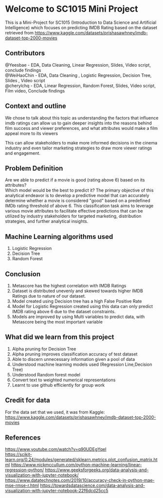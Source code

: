 # Welcome to SC1015 Mini Project
This is a Mini-Project for SC1015 (Introduction to Data Science and Artificial Intelligence) which focuses on predicting IMDB Rating based on the dataset retrieved from https://www.kaggle.com/datasets/prishasawhney/imdb-dataset-top-2000-movies

## Contributors
@Yeesbae -  EDA, Data Cleaning, Linear Regression, Slides, Video script, conclude findings<br />
@WeiHaoChin - EDA, Data Cleaning , Logistic Regression, Decision Tree, Slides , Video script <br />
@cherylchq - EDA, Linear Regression, Random Forest, Slides, Video script, Film video, Conclude findings <br />
## Context and outline 
We chose to talk about this topic as understanding the factors that influence imdb ratings can allow us to gain deeper insights into the reasons behind film success and viewer preferences, and what attributes would make a film appeal more to its viewers <br/>

This can allow stakeholders to make more informed decisions in the cinema industry and even tailor marketing strategies to draw more viewer ratings and engagement. 


## Problem Definition

Are we able to predict if a movie is good (rating above 6) based on its attributes? <br />
Which model would be the best to predict it?
The primary objective of this analytical endeavor is to develop a predictive model that can accurately determine whether a movie is considered "good" based on a predefined IMDb rating threshold of above 6. This classification task aims to leverage various movie attributes to facilitate effective predictions that can be utilized by industry stakeholders for targeted marketing, distribution strategies, and further analytical insights.

## Machine Learning algorithms used
1. Logistic Regression
2. Decision Tree
3. Random Forest

## Conclusion
1. Metascore has the highest correlation with IMDB Ratings
2. Dataset is distributed unevenly and skewed towards higher IMDB Ratings due to nature of our dataset.
3. Model created using Decision tree has a high False Positive Rate
4. Model for Logistic Regression created using this data can only predict IMDB rating above 6 due to the dataset constraints.
5. Models are improved by using Multi variables to predict data, with Metascore being the most important variable

## What did we learn from this project
1. Alpha pruning for Decision Tree
2. Alpha pruning improves classification accuracy of test dataset
3. Able to discern unnecessary information given a pool of data <br/>
4. Understood machine learning models used (Regression Line,Decision Tree) <br/>
5. Understood Random forest model <br/>
6. Convert text to weighted numerical representations <br/>
7. Learnt to use github efficiently for group work


## Credit for data
For the data set that we used, it was from Kaggle: https://www.kaggle.com/datasets/prishasawhney/imdb-dataset-top-2000-movies

## References 
https://www.youtube.com/watch?v=q90UDEgYqeI <br/>
https://scikit-learn.org/0.24/modules/generated/sklearn.metrics.plot_confusion_matrix.html
https://www.nickmccullum.com/python-machine-learning/linear-regression-python/
https://www.geeksforgeeks.org/data-analysis-and-visualization-with-jupyter-notebook/
https://www.datatechnotes.com/2019/10/accuracy-check-in-python-mae-mse-rmse-r.html
https://towardsdatascience.com/data-analysis-and-visualization-with-jupyter-notebook-22f6dcd25cc5
